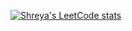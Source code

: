 [![Shreya's LeetCode stats](https://leetcode-stats-six.vercel.app/api?username=ShreyaDhir)](https://github.com/KnlnKS/leetcode-stats)
<!--
**siri-blog/siri-blog** is a ✨ _special_ ✨ repository because its `README.md` (this file) appears on your GitHub profile.

Here are some ideas to get you started:

- 🔭 I’m currently working on ...
- 🌱 I’m currently learning ...
- 👯 I’m looking to collaborate on ...
- 🤔 I’m looking for help with ...
- 💬 Ask me about ...
- 📫 How to reach me: ...
- 😄 Pronouns: ...
- ⚡ Fun fact: ...
-->
